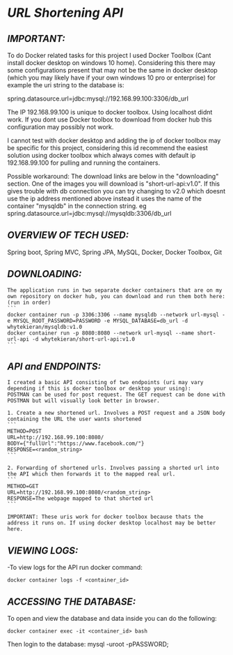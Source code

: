 # **_URL Shortening API_**

## **_IMPORTANT:_**
To do Docker related tasks for this project I used Docker Toolbox (Cant install docker desktop on windows 10 home). Considering this there may some configurations
present that may not be the same in docker desktop (which you may likely have if your own windows 10 pro or enterprise) for example the uri string to the database is:

spring.datasource.url=jdbc:mysql://192.168.99.100:3306/db_url

The IP 192.168.99.100 is unique to docker toolbox. Using localhost didnt work. If you dont use Docker toolbox to download from docker hub this configuration
may possibly not work. 
	
I cannot test with docker desktop and adding the ip of docker toolbox may be specific for this project, considering this id recommend the easiest solution using docker
toolbox which always comes with default ip 192.168.99.100 for pulling and running the containers.	
	
Possible workaround:
The download links are below in the "downloading" section. One of the images you will download is "short-url-api:v1.0". If this gives trouble with db connection you can 	 try changing to v2.0 which doesnt use the ip address mentioned above instead it uses the name of the container "mysqldb" in the connection string. 
eg spring.datasource.url=jdbc:mysql://mysqldb:3306/db_url

## **_OVERVIEW OF TECH USED:_**
Spring boot, Spring MVC, Spring JPA, MySQL, Docker, Docker Toolbox, Git

## **_DOWNLOADING:_**
	The application runs in two separate docker containers that are on my own repository on docker hub, you can download and run them both here: (run in order)
	```
	docker container run -p 3306:3306 --name mysqldb --network url-mysql -e MYSQL_ROOT_PASSWORD=PASSWORD -e MYSQL_DATABASE=db_url -d whytekieran/mysqldb:v1.0
	docker container run -p 8080:8080 --network url-mysql --name short-url-api -d whytekieran/short-url-api:v1.0
	```
	
## **_API and ENDPOINTS:_**
	I created a basic API consisting of two endpoints (uri may vary depending if this is docker toolbox or desktop your using):
	POSTMAN can be used for post request. The GET request can be done with POSTMAN but will visually look better in browser.

	1. Create a new shortened url. Involves a POST request and a JSON body containing the URL the user wants shortened
	```
	METHOD=POST
	URL=http://192.168.99.100:8080/
	BODY={"fullUrl":"https://www.facebook.com/"}
	RESPONSE=<random_string>
	```
	
	2. Forwarding of shortened urls. Involves passing a shorted url into the API which then forwards it to the mapped real url.
	```
	METHOD=GET
	URL=http://192.168.99.100:8080/<random_string>
	RESPONSE=The webpage mapped to that shorted url
	```
	
	IMPORTANT: These uris work for docker toolbox because thats the address it runs on. If using docker desktop localhost may be better here.

## **_VIEWING LOGS:_**
-To view logs for the API run docker command: 
```
docker container logs -f <container_id>
```

## **_ACCESSING THE DATABASE:_**
To open and view the database and data inside you can do the following: 
```
docker container exec -it <container_id> bash
```

Then login to the database:
mysql -uroot -pPASSWORD;
